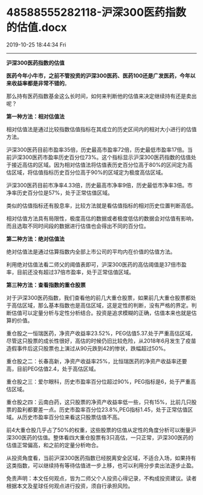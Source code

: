 # 48588555282118-沪深300医药指数的估值.docx

2019-10-25 18:44:34 Fri

----

__沪深300医药指数的估值__

__医药今年小牛市，之前不管投资的沪深300医药、医药100还是广发医药，今年以来收益率都是非常不错的__。

那么持有医药指数基金这么长时间，如何来判断他的估值来决定继续持有还是卖出呢？

__第一种方法：相对估值法__

相对估值法是通过比较指数估值指标在其成立的历史区间内的相对大小进行的估值方法。

沪深300医药目前市盈率35倍，历史最高市盈率72倍，历史最低市盈率17倍。当前沪深300医药市盈率历史百分位73%。这个指标显示沪深300医药指数的估值处于接近高估的区域。因为相对估值法将估值表历史百分位高于80%的区间定为高估区域，将估值指标历史百分位高于90%的区域定为极度高估区域。

沪深300医药目前市净率4\.33倍，历史最高市净率9倍，历史最低市净率3倍。市净率历史百分位是57%，处于正常估值区域。

类似的估值指标还有股息率，比较方法就是看估值指标的相对历史位置判断高低。

相对估值方法具有局限性，极度高估的数据或者极度低估的数据会对估值有影响，而且选取不同时间段的数据进行估值也会得出不同的百分位。

__第二种方法：绝对估值法__

绝对估值法是通过估算指数内全部上市公司的平均内在价值的估值方法。

利用绝对估值法看二师父的阈值表即可，沪深300医药的高估阈值是37倍市盈率，目前还没有超过37倍市盈率，处于正常估值区域。

__第三种方法：查看指数的重仓股票__

对于沪深300医药指数，我们查看他的前几大重仓股票，如果前几大重仓股票都处于高估区域，那么基本指数也是高估区域，这是定性的判断，没有严格的界定。判断估值可以定量分析与定性分析结合。投资是追求模糊的正确，估值本来也就是估算的价值。

重仓股之一恒瑞医药，净资产收益率23\.52%，PEG估值5\.37\.处于严重高估区域，尽管这只股票的成长性很好，高估的时候仍旧比较危险，从2018年6月发生了疫苗造假事件后这只股票也上演过从90元跌到42的惨状，跌幅超过50%。

重仓股之二：长春高新，净资产收益率25%，比恒瑞医药的净资产收益率还要高，目前PEG估值2\.4，处于高估区域。

重仓股之三：爱尔眼科，历史市盈率百分位超过90%，PEG指标是6，处于严重高估区域。

重仓股之四：云南白药，这只股票的净资产收益率低一些，只有15%，比前几只股票的盈利都要差一点。历史市盈率百分位23\.8%,PEG指标1\.45，处于正常估值区域。从历史市盈率百分位来看这只股票估值不高。

前4大重仓股几乎占了50%的权重，这些股票的估值从定性的角度分析可以衡量沪深300医药的估值。整体看四大重仓股票有3只高估，一只正常，沪深300医药的估值正常偏高，和之前的定量分析吻合。

从投资角度看，当前沪深300医药指数已经脱离安全区域，不适合入场，如果持有这类指数，可以继续持有等待估值进一步上移，也可以利用分步卖出法逐步止盈。

免责声明：本文任何观点，皆为二师父个人投资心得记录，不构成投资建议。读者根据本文及星球任何观点进行投资，须自行承担风险。

